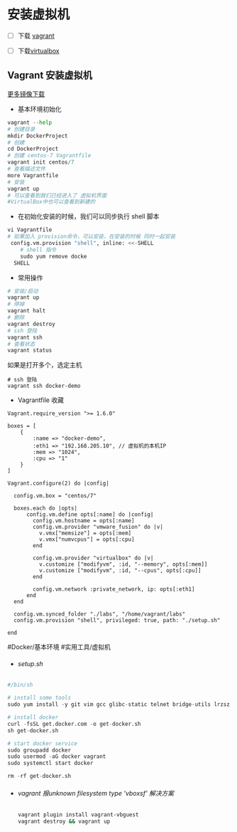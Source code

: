 # 安装虚拟机
- [ ] 下载 [vagrant](https://www.vagrantup.com/)
- [ ] 下载[virtualbox](https://www.virtualbox.org/wiki/Downloads)


## Vagrant 安装虚拟机
[更多镜像下载](https://app.vagrantup.com/boxes/search)

- 基本环境初始化

``` python
vagrant --help
# 创建目录
mkdir DockerProject
# 创建
cd DockerProject
# 创建 centos-7 Vagrantfile
vagrant init centos/7
# 查看描述文件
more Vagrantfile
# 安装
vagrant up
# 可以查看到我们已经进入了 虚拟机界面
#VirtualBox中也可以查看到新建的
```

- 在初始化安装的时候，我们可以同步执行 shell 脚本

``` python
vi Vagrantfile
# 如果加入 provision命令，可以安装，在安装的时候 同时一起安装
 config.vm.provision "shell", inline: <<-SHELL
    # shell 指令
    sudo yum remove docke
  SHELL
```

- 常用操作

``` python
# 安装/启动
vagrant up
# 停掉
vagrant halt
# 删除
vagrant destroy
# ssh 登陆
vagrant ssh
# 查看状态
vagrant status
```

如果是打开多个，选定主机
```
# ssh 登陆
vagrant ssh docker-demo
```

- Vagrantfile 收藏

```
Vagrant.require_version ">= 1.6.0"

boxes = [
    {
        :name => "docker-demo",
        :eth1 => "192.168.205.10", // 虚拟机的本机IP
        :mem => "1024",
        :cpu => "1"
    }
]

Vagrant.configure(2) do |config|

  config.vm.box = "centos/7"

  boxes.each do |opts|
      config.vm.define opts[:name] do |config|
        config.vm.hostname = opts[:name]
        config.vm.provider "vmware_fusion" do |v|
          v.vmx["memsize"] = opts[:mem]
          v.vmx["numvcpus"] = opts[:cpu]
        end

        config.vm.provider "virtualbox" do |v|
          v.customize ["modifyvm", :id, "--memory", opts[:mem]]
          v.customize ["modifyvm", :id, "--cpus", opts[:cpu]]
        end

        config.vm.network :private_network, ip: opts[:eth1]
      end
  end
  
  config.vm.synced_folder "./labs", "/home/vagrant/labs"
  config.vm.provision "shell", privileged: true, path: "./setup.sh"

end
```

#Docker/基本环境 #实用工具/虚拟机

- ###### setup.sh

```python
#/bin/sh

# install some tools
sudo yum install -y git vim gcc glibc-static telnet bridge-utils lrzsz

# install docker
curl -fsSL get.docker.com -o get-docker.sh
sh get-docker.sh

# start docker service
sudo groupadd docker
sudo usermod -aG docker vagrant
sudo systemctl start docker

rm -rf get-docker.sh
```

- ###### vagrant 报unknown filesystem type 'vboxsf' 解决方案

  ```bash
  vagrant plugin install vagrant-vbguest
  vagrant destroy && vagrant up
  ```

  


